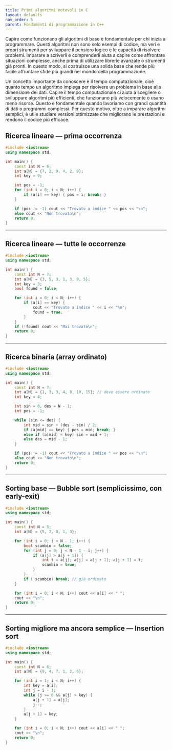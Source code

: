 ```yaml
---
title: Primi algoritmi notevoli in C
layout: defaults
nav_order: 5
parent: Fondamenti di programmazione in C++
---
```


Capire come funzionano gli algoritmi di base è fondamentale per chi inizia a programmare. Questi algoritmi non sono solo esempi di codice, ma veri e propri strumenti per sviluppare il pensiero logico e le capacità di risolvere problemi. Imparare a scriverli e comprenderli aiuta a capire come affrontare situazioni complesse, anche prima di utilizzare librerie avanzate o strumenti già pronti. In questo modo, si costruisce una solida base che rende più facile affrontare sfide più grandi nel mondo della programmazione.

Un concetto importante da conoscere è il tempo computazionale, cioè quanto tempo un algoritmo impiega per risolvere un problema in base alla dimensione dei dati. Capire il tempo computazionale ci aiuta a scegliere o sviluppare algoritmi più efficienti, che funzionano più velocemente o usano meno risorse. Questo è fondamentale quando lavoriamo con grandi quantità di dati o programmi complessi. Per questo motivo, oltre a imparare algoritmi semplici, è utile studiare versioni ottimizzate che migliorano le prestazioni e rendono il codice più efficace.

## Ricerca lineare — prima occorrenza

```cpp
#include <iostream>
using namespace std;

int main() {
    const int N = 6;
    int a[N] = {7, 2, 9, 4, 2, 9};
    int key = 9;

    int pos = -1;
    for (int i = 0; i < N; i++) {
        if (a[i] == key) { pos = i; break; }
    }

    if (pos != -1) cout << "Trovato a indice " << pos << "\n";
    else cout << "Non trovato\n";
    return 0;
}
```


***

## Ricerca lineare — tutte le occorrenze

```cpp
#include <iostream>
using namespace std;

int main() {
    const int N = 7;
    int a[N] = {3, 5, 3, 1, 3, 9, 5};
    int key = 3;
    bool found = false;

    for (int i = 0; i < N; i++) {
        if (a[i] == key) {
            cout << "Trovato a indice " << i << "\n";
            found = true;
        }
    }
    if (!found) cout << "Mai trovato\n";
    return 0;
}
```


***

## Ricerca binaria (array ordinato)

```cpp
#include <iostream>
using namespace std;

int main() {
    const int N = 7;
    int a[N] = {1, 3, 3, 4, 8, 10, 15}; // deve essere ordinato
    int key = 4;

    int sin = 0, des = N - 1;
    int pos = -1;

    while (sin <= des) {
        int mid = sin + (des - sin) / 2;
        if (a[mid] == key) { pos = mid; break; }
        else if (a[mid] < key) sin = mid + 1;
        else des = mid - 1;
    }

    if (pos != -1) cout << "Trovato a indice " << pos << "\n";
    else cout << "Non trovato\n";
    return 0;
}
```


***

## Sorting base — Bubble sort (semplicissimo, con early-exit)

```cpp
#include <iostream>
using namespace std;

int main() {
    const int N = 5;
    int a[N] = {5, 2, 8, 1, 3};

    for (int i = 0; i < N - 1; i++) {
        bool scambio = false;
        for (int j = 0; j < N - 1 - i; j++) {
            if (a[j] > a[j + 1]) {
                int t = a[j]; a[j] = a[j + 1]; a[j + 1] = t;
                scambio = true;
            }
        }
        if (!scambio) break; // già ordinato
    }

    for (int i = 0; i < N; i++) cout << a[i] << " ";
    cout << "\n";
    return 0;
}
```


***

## Sorting migliore ma ancora semplice — Insertion sort

```cpp
#include <iostream>
using namespace std;

int main() {
    const int N = 6;
    int a[N] = {9, 4, 7, 1, 2, 6};

    for (int i = 1; i < N; i++) {
        int key = a[i];
        int j = i - 1;
        while (j >= 0 && a[j] > key) {
            a[j + 1] = a[j];
            j--;
        }
        a[j + 1] = key;
    }

    for (int i = 0; i < N; i++) cout << a[i] << " ";
    cout << "\n";
    return 0;
}
```